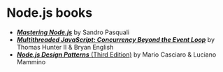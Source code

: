 # Node.js books

* [**_Mastering Node.js_**](./pdf/Mastering-Node.js.pdf) by Sandro Pasquali
* [**_Multithreaded JavaScript: Concurrency Beyond the Event Loop_**](./pdf/Multithreaded%20JavaScript%20Concurrency%20Beyond%20the%20Event%20Loop%20(Hunter,%20II%20Thomas,%20English,%20Bryan)%20(z-lib.org).pdf) by Thomas Hunter II & Bryan English
* [**_Node.js Design Patterns_** (Third Edition)](./pdf/Node.js%20Design%20Patterns%203rd%20Edition-2020.pdf) by Mario Casciaro & Luciano Mammino